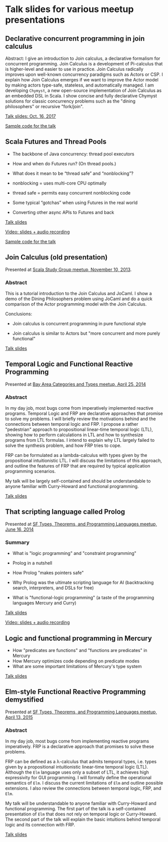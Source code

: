 # Talk slides for various meetup presentations

## Declarative concurrent programming in join calculus

Abstract: I give an introduction to Join calculus, a declarative formalism for concurrent programming. Join Calculus is a development of Pi-calculus that is higher-level and easier to use in practice. Join Calculus radically improves upon well-known concurrency paradigms such as Actors or CSP. I explain how Join Calculus emerges if we want to improve the Actor model by making actors type-safe, stateless, and automatically managed. I am developing `Chymyst`,  a new open-source implementation of Join Calculus as an embedded DSL in Scala. I show concise and fully declarative Chymyst solutions for classic concurrency problems such as the "dining philosophers" or recursive "fork/join".

[Talk slides: Oct. 16, 2017](join_calculus/join_calculus_2017_Scala_Bay.pdf)

[Sample code for the talk](https://github.com/Chymyst/jc-talk-2017-examples)

## Scala Futures and Thread Pools

- The backbone of Java concurrency: thread pool executors

- How and when do Futures run? (On thread pools.)

- What does it mean to be “thread safe” and “nonblocking”?

- nonblocking = uses multi-core CPU optimally

- thread safe = permits easy concurrent nonblocking code

- Some typical “gotchas” when using Futures in the real world

- Converting other async APIs to Futures and back

[Talk slides](scala-threads-futures/scala_threads_futures_talk.pdf)

[Video: slides + audio recording](https://youtu.be/6b24sszy6Js)

[Sample code for the talk](https://github.com/winitzki/scala-threads-futures-intro)

## Join Calculus (old presentation)

Presented at [Scala Study Group meetup, November 10, 2013](http://www.meetup.com/Scala-Study-Group/events/149187102/).

### Abstract

This is a tutorial introduction to the Join Calculus and JoCaml. I show a demo of the Dining Philosophers problem using JoCaml and do a quick comparison of the Actor programming model with the Join Calculus.

Conclusions:

* Join calculus is concurrent programming in pure functional style

* Join calculus is similar to Actors but "more concurrent and more purely functional"


[Talk slides](join_calculus/join_calculus_talk.pdf)

## Temporal Logic and Functional Reactive Programming

Presented at [Bay Area Categories and Types meetup, April 25, 2014](http://www.meetup.com/Bay-Area-Categories-And-Types/events/174846952/) 

### Abstract

In my day job, most bugs come from imperatively implemented reactive
programs. Temporal Logic and FRP are declarative approaches that promise
to solve my problems. I will briefly review the motivations behind
and the connections between temporal logic and FRP. I propose a rather
"pedestrian" approach to propositional
linear-time temporal logic (LTL), showing how to perform calculations
in LTL and how to synthesize programs from LTL formulas. I intend
to explain why LTL largely failed to solve the synthesis problem,
and how FRP tries to cope.

FRP can be formulated as a lambda-calculus with types given by
the propositional intuitionistic LTL. I will discuss the limitations
of this approach, and outline the features of FRP that are required
by typical application programming scenarios.

My talk will be largely self-contained and should be understandable
to anyone familiar with Curry-Howard and functional programming.

[Talk slides](frp/frp_talk.pdf)

## That scripting language called Prolog

Presented at [SF Types, Theorems, and Programming Languages meetup, June 16, 2014](http://www.meetup.com/SF-Types-Theorems-and-Programming-Languages/events/185660512/)

### Summary

* What is "logic programming" and "constraint programming"

* Prolog in a nutshell

* How Prolog "makes pointers safe"

* Why Prolog was the ultimate scripting language for AI (backtracking search,
 interpreters, and DSLs for free)

* What is "functional-logic programming" (a taste of the programming languages
 Mercury and Curry)

[Talk slides](prolog/prolog_talk.pdf)

[Video: slides + audio recording](http://youtu.be/Fhc7fPQF1iY­)

## Logic and functional programming in Mercury

* How "predicates are functions" and "functions are predicates" in Mercury
* How Mercury optimizes code depending on predicate modes
* What are some important limitations of Mercury's type system

[Talk slides](mercury/mercury_talk.pdf)

## Elm-style Functional Reactive Programming demystified

Presented at [SF Types, Theorems, and Programming Languages meetup, April 13, 2015](http://www.meetup.com/SF-Types-Theorems-and-Programming-Languages/events/220473634/)

### Abstract

In my day job, most bugs come from implementing reactive programs imperatively. FRP is a declarative approach that promises to solve these problems.

FRP can be defined as a λ-calculus that admits temporal types, i.e. types given by a propositional intuitionistic linear-time temporal logic (LTL). Although the `Elm` language uses only a subset of LTL, it achieves high expressivity for GUI programming. I will formally define the operational semantics of `Elm`. I discuss the current limitations of `Elm` and outline possible extensions. I also review the connections between temporal logic, FRP, and `Elm`.

My talk will be understandable to anyone familiar with Curry-Howard and functional programming. The first part of the talk is a self-contained presentation of `Elm` that does not rely on temporal logic or Curry-Howard. The second part of the talk will explain the basic intuitions behind temporal logic and its connection with FRP.

[Talk slides](elm-talk/elm_talk.pdf)

